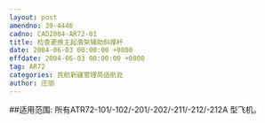 ```yaml
---
layout: post
amendno: 39-4446
cadno: CAD2004-AR72-01
title: 检查更换主起落架辅助斜撑杆
date: 2004-06-03 00:00:00 +0800
effdate: 2004-06-03 00:00:00 +0800
tag: AR72
categories: 民航新疆管理局适航处
author: 庄丽
---
```


##适用范围:
所有ATR72-101/-102/-201/-202/-211/-212/-212A 型飞机。

